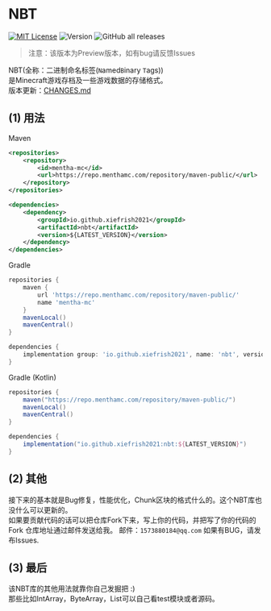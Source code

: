 # NBT

[![MIT License](https://img.shields.io/github/license/XieFrish2021/NBT?style=flat-square)](LICENSE)
![Version](https://img.shields.io/badge/version-preview-version?style=flat-square)
![GitHub all releases](https://img.shields.io/github/downloads/XieFrish2021/NBT/total?style=flat-square)

> 注意：该版本为Preview版本，如有bug请反馈Issues

NBT(全称：二进制命名标签(`N`amed`B`inary `T`ags))\
是Minecraft游戏存档及一些游戏数据的存储格式。\
版本更新：[CHANGES.md](CHANGES.md)

## (1) 用法
Maven
```xml
<repositories>
    <repository>
        <id>mentha-mc</id>
        <url>https://repo.menthamc.com/repository/maven-public/</url>
    </repository>
</repositories>

<dependencies>
    <dependency>
        <groupId>io.github.xiefrish2021</groupId>
        <artifactId>nbt</artifactId>
        <version>${LATEST_VERSION}</version>
    </dependency>
</dependencies>
```

Gradle
```groovy
repositories {
    maven {
        url 'https://repo.menthamc.com/repository/maven-public/'
        name 'mentha-mc'
    }
    mavenLocal()
    mavenCentral()
}

dependencies {
    implementation group: 'io.github.xiefrish2021', name: 'nbt', version: '${LATEST_VERSION}'
}
```

Gradle (Kotlin)
```groovy
repositories {
    maven("https://repo.menthamc.com/repository/maven-public/")
    mavenLocal()
    mavenCentral()
}

dependencies {
    implementation("io.github.xiefrish2021:nbt:${LATEST_VERSION}")
}
```

## (2) 其他
接下来的基本就是Bug修复，性能优化，Chunk区块的格式什么的。这个NBT库也没什么可以更新的。\
如果要贡献代码的话可以把仓库Fork下来，写上你的代码，并把写了你的代码的Fork 仓库地址通过邮件发送给我。
邮件：`1573880184@qq.com`
如果有BUG，请发布Issues.

## (3) 最后
该NBT库的其他用法就靠你自己发掘把 :)\
那些比如IntArray，ByteArray，List可以自己看test模块或者源码。
